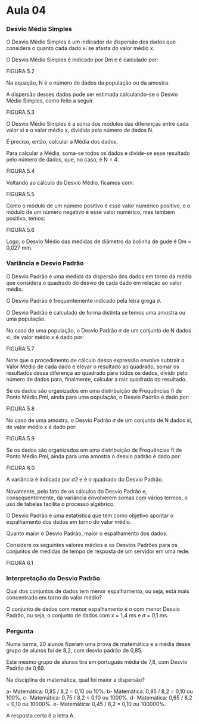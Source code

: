 # Aula 04

### Desvio Médio Simples

O Desvio Médio Simples é um indicador de dispersão dos dados que considera o quanto cada dado xi se afasta do valor médio x.

O Desvio Médio Simples é indicado por Dm e é calculado por:

FIGURA 5.2

Na equação, N é o número de dados da população ou da amostra.

A dispersão desses dados pode ser estimada calculando-se o Desvio Médio Simples, como feito a seguir.

FIGURA 5.3

O Desvio Médio Simples é a soma dos módulos das diferenças entre cada valor xi e o valor médio x, dividida pelo número de dados N. 

É preciso, então, calcular a Média dos dados.

Para calcular a Média, soma-se todos os dados e divide-se esse resultado pelo número de dados, que, no caso, é N = 4.

FIGURA 5.4

Voltando ao cálculo do Desvio Médio, ficamos com:

FIGURA 5.5

Como o módulo de um número positivo é esse valor numérico positivo, e o módulo de um número negativo é esse valor numérico, mas também positivo, temos:

FIGURA 5.6

Logo, o Desvio Médio das medidas de diâmetro da bolinha de gude é Dm = 0,027 mm.

### Variância e Desvio Padrão

O Desvio Padrão é uma medida da dispersão dos dados em torno da média que considera o quadrado do desvio de cada dado em relação ao valor médio.

O Desvio Padrão é frequentemente indicado pela letra grega 𝜎.

O Desvio Padrão é calculado de forma distinta se temos uma amostra ou uma população.

No caso de uma população, o Desvio Padrão 𝜎 de um conjunto de N dados xi, de valor médio x é dado por:

FIGURA 5.7

Note que o procedimento de cálculo dessa expressão envolve subtrair o Valor Médio de cada dado e elevar o resultado ao quadrado, somar os resultados dessa diferença ao quadrado para todos os dados, dividir pelo número de dados para, finalmente, calcular a raiz quadrada do resultado.

Se os dados são organizados em uma distribuição de Frequências fi de Ponto Médio Pmi, ainda para uma população, o Desvio Padrão é dado por:

FIGURA 5.8

No caso de uma amostra, o Desvio Padrão 𝜎 de um conjunto de N dados xi, de valor médio x é dado por:

FIGURA 5.9

Se os dados são organizados em uma distribuição de Frequências fi de Ponto Médio Pmi, ainda para uma amostra o desvio padrão é dado por:

FIGURA 6.0

A variância é indicada por 𝜎2 e é o quadrado do Desvio Padrão.

Novamente, pelo fato de os cálculos do Desvio Padrão e, consequentemente, da variância envolverem somas com vários termos, o uso de tabelas facilita o processo algébrico.

O Desvio Padrão é uma estatística que tem como objetivo apontar o espalhamento dos dados em torno do valor médio.

Quanto maior o Desvio Padrão, maior o espalhamento dos dados.

Considere os seguintes valores médios e os Desvios Padrões para os conjuntos de medidas de tempo de resposta de um servidor em uma rede.

FIGURA 6.1

### Interpretação do Desvio Padrão

Qual dos conjuntos de dados tem menor espalhamento, ou seja, está mais concentrado em torno do valor médio?

O conjunto de dados com menor espalhamento é o com menor Desvio Padrão, ou seja, o conjunto de dados com x = 1,4 ms e 𝜎 = 0,1 ms.

### Pergunta

Numa turma, 20 alunos fizeram uma prova de matemática e a média desse grupo de alunos foi de 8,2, com desvio padrão de 0,85.

Este mesmo grupo de alunos tira em português média de 7,8, com Desvio Padrão de 0,69.

Na disciplina de matemática, qual foi maior a dispersão?

a- Matemática: 0,85 / 8,2 = 0,10 ou 10%.
b- Matemática: 0,95 / 8,2 = 0,10 ou 100%.
c- Matemática: 0,75 / 8,2 = 0,10 ou 1000%.
d- Matemática: 0,65 / 8,2 = 0,10 ou 10000%.
e- Matemática: 0,45 / 8,2 = 0,10 ou 100000%.

A resposta certa é a letra A.


